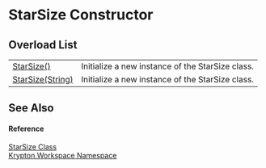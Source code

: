 # StarSize Constructor


## Overload List
<table>
<tr>
<td><a href="8290ef2f-6f0c-2f64-b15b-a020b718c014.md">StarSize()</a></td>
<td>Initialize a new instance of the StarSize class.</td></tr>
<tr>
<td><a href="0629798f-6409-269c-e59e-0d1b4bb397dc.md">StarSize(String)</a></td>
<td>Initialize a new instance of the StarSize class.</td></tr>
</table>

## See Also


#### Reference
<a href="c7374b63-26d2-4e93-49f3-7e2220ad677e.md">StarSize Class</a>  
<a href="0dbf488f-9676-a1e5-a949-1b4bcea03d52.md">Krypton.Workspace Namespace</a>  
